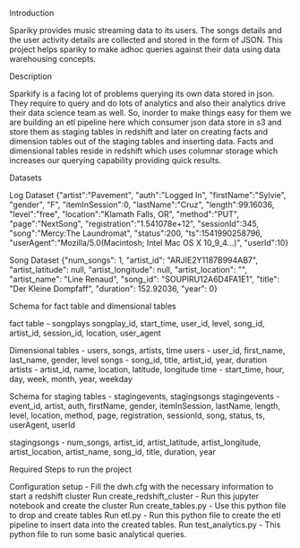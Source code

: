 Introduction

Spariky provides music streaming data to its users. The songs details and the user activity details are collected and stored in the form of JSON. This project helps spariky to make adhoc queries against their data using data warehousing concepts.

Description

Sparkify is a facing lot of problems querying its own data stored in json. They require to query and do lots of analytics and also their analytics drive their data science team as well. So, inorder to make things easy for them we are building an etl pipeline here which consumer json data store in s3 and store them as staging tables in redshift and later on creating facts and dimension tables out of the staging tables and inserting data. Facts and dimensional tables reside in redshift which uses columnar storage which increases our querying capability providing quick results.

Datasets

Log Dataset
{"artist":"Pavement", "auth":"Logged In", "firstName":"Sylvie", "gender", "F", "itemInSession":0, "lastName":"Cruz", "length":99.16036, "level":"free", "location":"Klamath Falls, OR", "method":"PUT", "page":"NextSong", "registration":"1.541078e+12", "sessionId":345, "song":"Mercy:The Laundromat", "status":200, "ts":1541990258796, "userAgent":"Mozilla/5.0(Macintosh; Intel Mac OS X 10_9_4...)", "userId":10}

Song Dataset
{"num_songs": 1, "artist_id": "ARJIE2Y1187B994AB7", "artist_latitude": null, "artist_longitude": null, "artist_location": "", "artist_name": "Line Renaud", "song_id": "SOUPIRU12A6D4FA1E1", "title": "Der Kleine Dompfaff", "duration": 152.92036, "year": 0}

Schema for fact table and dimensional tables

fact table - songplays
songplay_id, start_time, user_id, level, song_id, artist_id, session_id, location, user_agent

Dimensional tables - users, songs, artists, time
users - user_id, first_name, last_name, gender, level songs - song_id, title, artist_id, year, duration artists - artist_id, name, location, latitude, longitude time - start_time, hour, day, week, month, year, weekday

Schema for staging tables - stagingevents, stagingsongs
stagingevents - event_id, artist, auth, firstName, gender, itemInSession, lastName, length, level, location, method, page, registration, sessionId, song, status, ts, userAgent, userId

stagingsongs - num_songs, artist_id, artist_latitude, artist_longitude, artist_location, artist_name, song_id, title, duration, year

Required Steps to run the project

Configuration setup - Fill the dwh.cfg with the necessary information to start a redshift cluster
Run create_redshift_cluster - Run this jupyter notebook and create the cluster
Run create_tables.py - Use this python file to drop and create tables
Run etl.py - Run this python file to create the etl pipeline to insert data into the created tables.
Run test_analytics.py - This python file to run some basic analytical queries.